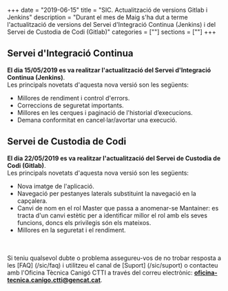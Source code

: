 +++
date        = "2019-06-15"
title       = "SIC. Actualització de versions Gitlab i Jenkins"
description = "Durant el mes de Maig s'ha dut a terme l'actualització de versions del Servei d'Integració Continua (Jenkins) i del Servei de Custodia de Codi (Gitlab)"
categories  = [""]
sections    = [""]
+++

## Servei d'Integració Continua

**El dia 15/05/2019 es va realitzar l'actualització del Servei d'Integració Continua (Jenkins)**.
<br/>
Les principals novetats d'aquesta nova versió son les següents:

* Millores de rendiment i control d'errors.
* Correccions de seguretat importants.
* Millores en les cerques i paginació de l'historial d’execucions.
* Demana conformitat en cancel·lar/avortar una execució.

## Servei de Custodia de Codi

**El dia 22/05/2019 es va realitzar l'actualització del Servei de Custodia de Codi (Gitlab)**.
<br/>
Les principals novetats d'aquesta nova versió son les següents:

* Nova imatge de l'aplicació.
* Navegació per pestanyes laterals substituint la navegació en la capçalera.
* Canvi de nom en el rol Master que passa a anomenar-se Mantainer: es tracta d'un canvi estètic per a identificar millor el rol amb els seves funcions, doncs els privilegis són els mateixos.
* Millores en la seguretat i el rendiment.

<br/><br/>
Si teniu qualsevol dubte o problema assegureu-vos de no trobar resposta a les [FAQ] (/sic/faq) i utilitzeu el canal de [Suport] (/sic/suport) o contacteu amb l'Oficina Tècnica Canigó CTTI a través del correu electrònic: **oficina-tecnica.canigo.ctti@gencat.cat**.
